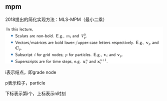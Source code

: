 ## mpm

2018提出的简化实现方法：MLS-MPM（最小二乘）

![image-20240510140939313](./assets/image-20240510140939313.png)

i表示结点，即grade node

p表示粒子，particle

下标表示第i个，上标表示n时刻